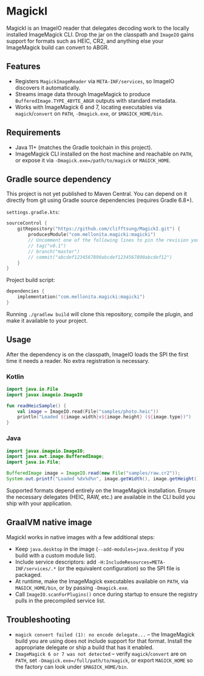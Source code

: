 # MagickI

MagickI is an ImageIO reader that delegates decoding work to the locally installed ImageMagick CLI. Drop the jar on the classpath and `ImageIO` gains support for formats such as HEIC, CR2, and anything else your ImageMagick build can convert to ABGR.

## Features
- Registers `MagickImageReader` via `META-INF/services`, so ImageIO discovers it automatically.
- Streams image data through ImageMagick to produce `BufferedImage.TYPE_4BYTE_ABGR` outputs with standard metadata.
- Works with ImageMagick 6 and 7, locating executables via `magick`/`convert` on `PATH`, `-Dmagick.exe`, or `$MAGICK_HOME/bin`.

## Requirements
- Java 11+ (matches the Gradle toolchain in this project).
- ImageMagick CLI installed on the host machine and reachable on `PATH`, or expose it via `-Dmagick.exe=/path/to/magick` or `MAGICK_HOME`.

## Gradle source dependency
This project is not yet published to Maven Central. You can depend on it directly from git using Gradle source dependencies (requires Gradle 6.8+).

`settings.gradle.kts`:

```kotlin
sourceControl {
    gitRepository("https://github.com/clifftsung/MagickI.git") {
        producesModule("com.mellonita.magicki:magicki")
        // Uncomment one of the following lines to pin the revision you want to build:
        // tag("v0.1")
        // branch("master")
        // commit("abcdef1234567890abcdef1234567890abcdef12")
    }
}
```

Project build script:

```kotlin
dependencies {
    implementation("com.mellonita.magicki:magicki")
}
```

Running `./gradlew build` will clone this repository, compile the plugin, and make it available to your project.

## Usage
After the dependency is on the classpath, ImageIO loads the SPI the first time it needs a reader. No extra registration is necessary.

### Kotlin

```kotlin
import java.io.File
import javax.imageio.ImageIO

fun readHeicSample() {
    val image = ImageIO.read(File("samples/photo.heic"))
    println("Loaded ${image.width}x${image.height} (${image.type})")
}
```

### Java

```java
import javax.imageio.ImageIO;
import java.awt.image.BufferedImage;
import java.io.File;

BufferedImage image = ImageIO.read(new File("samples/raw.cr2"));
System.out.printf("Loaded %dx%d%n", image.getWidth(), image.getHeight());
```

Supported formats depend entirely on the ImageMagick installation. Ensure the necessary delegates (HEIC, RAW, etc.) are available in the CLI build you ship with your application.

## GraalVM native image
MagickI works in native images with a few additional steps:
- Keep `java.desktop` in the image (`--add-modules=java.desktop` if you build with a custom module list).
- Include service descriptors: add `-H:IncludeResources=META-INF/services/.*` (or the equivalent configuration) so the SPI file is packaged.
- At runtime, make the ImageMagick executables available on `PATH`, via `MAGICK_HOME/bin`, or by passing `-Dmagick.exe`.
- Call `ImageIO.scanForPlugins()` once during startup to ensure the registry pulls in the precompiled service list.

## Troubleshooting
- `magick convert failed (1): no encode delegate...` – the ImageMagick build you are using does not include support for that format. Install the appropriate delegate or ship a build that has it enabled.
- `ImageMagick 6 or 7 was not detected` – verify `magick`/`convert` are on `PATH`, set `-Dmagick.exe=/full/path/to/magick`, or export `MAGICK_HOME` so the factory can look under `$MAGICK_HOME/bin`.

